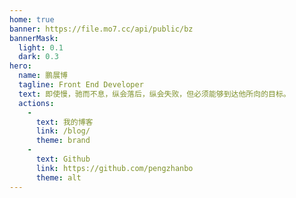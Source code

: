 ```yaml
---
home: true
banner: https://file.mo7.cc/api/public/bz
bannerMask: 
  light: 0.1
  dark: 0.3
hero: 
  name: 鹏展博
  tagline: Front End Developer
  text: 即使慢，驰而不息，纵会落后，纵会失败，但必须能够到达他所向的目标。
  actions: 
    - 
      text: 我的博客
      link: /blog/
      theme: brand
    - 
      text: Github
      link: https://github.com/pengzhanbo
      theme: alt
---
```

